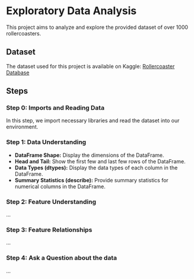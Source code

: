 # Exploratory Data Analysis

This project aims to analyze and explore the provided dataset of over 1000 rollercoasters.

## Dataset
The dataset used for this project is available on Kaggle: [Rollercoaster Database](https://www.kaggle.com/datasets/robikscube/rollercoaster-database/data?select=coaster_db.csv)

## Steps

### Step 0: Imports and Reading Data

In this step, we import necessary libraries and read the dataset into our environment.

### Step 1: Data Understanding

- **DataFrame Shape:** Display the dimensions of the DataFrame.
- **Head and Tail:** Show the first few and last few rows of the DataFrame.
- **Data Types (dtypes):** Display the data types of each column in the DataFrame.
- **Summary Statistics (describe):** Provide summary statistics for numerical columns in the DataFrame.


### Step 2: Feature Understanding

...

### Step 3: Feature Relationships

...

### Step 4: Ask a Question about the data

...
